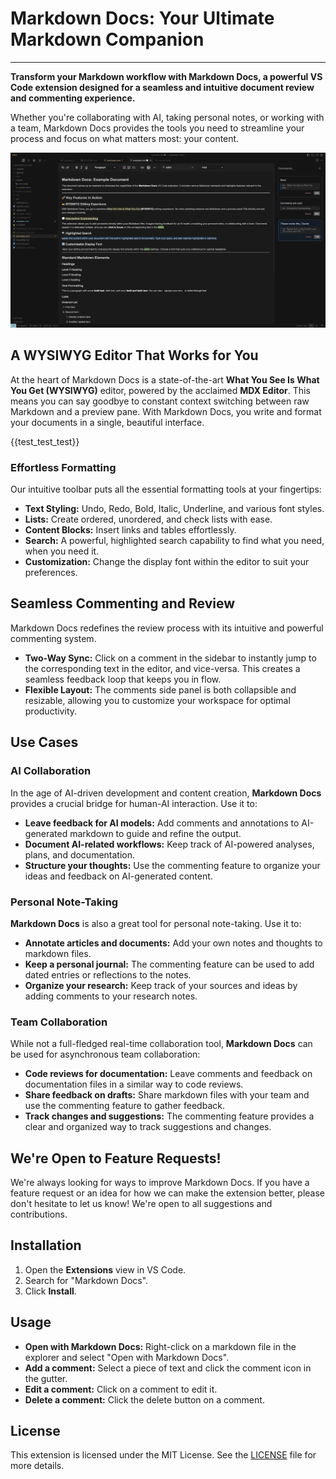 # Markdown Docs: Your Ultimate Markdown Companion

***

**Transform your Markdown workflow with Markdown Docs, a powerful VS Code extension designed for a seamless and intuitive document review and commenting experience.**

Whether you're collaborating with AI, taking personal notes, or working with a team, Markdown Docs provides the tools you need to streamline your process and focus on what matters most: your content.

![Markdown Docs Screenshot](media/screenshot.png)

## A WYSIWYG Editor That Works for You

At the heart of Markdown Docs is a state-of-the-art **What You See Is What You Get (WYSIWYG)** editor, powered by the acclaimed **MDX Editor**. This means you can say goodbye to constant context switching between raw Markdown and a preview pane. With Markdown Docs, you write and format your documents in a single, beautiful interface.

{{test_test_test}}

### Effortless Formatting

Our intuitive toolbar puts all the essential formatting tools at your fingertips:

* **Text Styling:** Undo, Redo, Bold, Italic, Underline, and various font styles.
* **Lists:** Create ordered, unordered, and check lists with ease.
* **Content Blocks:** Insert links and tables effortlessly.
* **Search:** A powerful, highlighted search capability to find what you need, when you need it.
* **Customization:** Change the display font within the editor to suit your preferences.

## Seamless Commenting and Review

Markdown Docs redefines the review process with its intuitive and powerful commenting system.

* **Two-Way Sync:** Click on a comment in the sidebar to instantly jump to the corresponding text in the editor, and vice-versa. This creates a seamless feedback loop that keeps you in flow.
* **Flexible Layout:** The comments side panel is both collapsible and resizable, allowing you to customize your workspace for optimal productivity.

## Use Cases

### AI Collaboration

In the age of AI-driven development and content creation, **Markdown Docs** provides a crucial bridge for human-AI interaction. Use it to:

* **Leave feedback for AI models:** Add comments and annotations to AI-generated markdown to guide and refine the output.
* **Document AI-related workflows:** Keep track of AI-powered analyses, plans, and documentation.
* **Structure your thoughts:** Use the commenting feature to organize your ideas and feedback on AI-generated content.

### Personal Note-Taking

**Markdown Docs** is also a great tool for personal note-taking. Use it to:

* **Annotate articles and documents:** Add your own notes and thoughts to markdown files.
* **Keep a personal journal:** The commenting feature can be used to add dated entries or reflections to the notes.
* **Organize your research:** Keep track of your sources and ideas by adding comments to your research notes.

### Team Collaboration

While not a full-fledged real-time collaboration tool, **Markdown Docs** can be used for asynchronous team collaboration:

* **Code reviews for documentation:** Leave comments and feedback on documentation files in a similar way to code reviews.
* **Share feedback on drafts:** Share markdown files with your team and use the commenting feature to gather feedback.
* **Track changes and suggestions:** The commenting feature provides a clear and organized way to track suggestions and changes.

## We're Open to Feature Requests!

We're always looking for ways to improve Markdown Docs. If you have a feature request or an idea for how we can make the extension better, please don't hesitate to let us know! We're open to all suggestions and contributions.

## Installation

1. Open the **Extensions** view in VS Code.
2. Search for "Markdown Docs".
3. Click **Install**.

## Usage

* **Open with Markdown Docs:** Right-click on a markdown file in the explorer and select "Open with Markdown Docs".
* **Add a comment:** Select a piece of text and click the comment icon in the gutter.
* **Edit a comment:** Click on a comment to edit it.
* **Delete a comment:** Click the delete button on a comment.

## License

This extension is licensed under the MIT License. See the [LICENSE](LICENSE) file for more details.